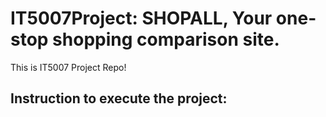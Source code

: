 # IT5007Project: SHOPALL, Your one-stop shopping comparison site.

This is IT5007 Project Repo!

## Instruction to execute the project:
